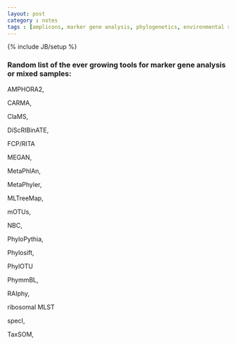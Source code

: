 ```yaml
---
layout: post
category : notes
tags : [amplicons, marker gene analysis, phylogenetics, environmental sampling, microbiology]
---
```

{% include JB/setup %}

### Random list of the ever growing tools for marker gene analysis or mixed samples:

AMPHORA2, 

CARMA, 

ClaMS, 

DiScRIBinATE, 

FCP/RITA

MEGAN, 

MetaPhlAn, 

MetaPhyler, 

MLTreeMap, 

mOTUs, 

NBC, 

PhyloPythia, 

Phylosift, 

PhylOTU 

PhymmBL, 

RAIphy, 

ribosomal MLST 

specI, 

TaxSOM, 

